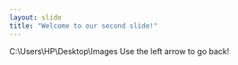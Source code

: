 ```yaml
---
layout: slide
title: "Welcome to our second slide!"
---
```

C:\Users\HP\Desktop\Images
Use the left arrow to go back!
